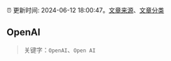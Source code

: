 :alarm_clock: 更新时间: 2024-06-12 18:00:47。[文章来源](/README.md)、[文章分类](/TAGS.md)

## OpenAI


> 关键字：`OpenAI`、`Open AI`



